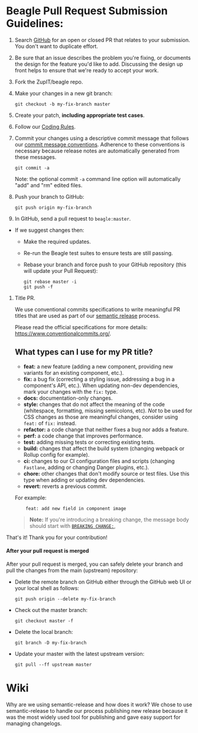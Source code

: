 # Beagle Pull Request Submission Guidelines:

1. Search [GitHub](/pulls) for an open or closed PR
  that relates to your submission. You don't want to duplicate effort.
1. Be sure that an issue describes the problem you're fixing, or documents the design for the feature you'd like to add.
  Discussing the design up front helps to ensure that we're ready to accept your work.
1. Fork the ZupIT/beagle repo.
1. Make your changes in a new git branch:

     ```shell
     git checkout -b my-fix-branch master
     ```

1. Create your patch, **including appropriate test cases**.
1. Follow our [Coding Rules](/doc/contributing/coding_rules.md).
1. Commit your changes using a descriptive commit message that follows our
  [commit message conventions](/doc/contributing/commits.md). Adherence to these conventions
  is necessary because release notes are automatically generated from these messages.

     ```shell
     git commit -a
     ```
    Note: the optional commit `-a` command line option will automatically "add" and "rm" edited files.

1. Push your branch to GitHub:

    ```shell
    git push origin my-fix-branch
    ```

1. In GitHub, send a pull request to `beagle:master`.
* If we suggest changes then:
  * Make the required updates.
  * Re-run the Beagle test suites to ensure tests are still passing.
  * Rebase your branch and force push to your GitHub repository (this will update your Pull Request):

    ```shell
    git rebase master -i
    git push -f
    ```

1. Title PR.

    We use conventional commits specifications to write meaningful PR titles that are used as part of our [semantic release](#Wiki) process.

    Please read the official specifications for more details: https://www.conventionalcommits.org/.

    ## What types can I use for my PR title?

    - **feat:** a new feature (adding a new component, providing new variants for an existing component, etc.).
    - **fix:** a bug fix (correcting a styling issue, addressing a bug in a component's API, etc.).
        When updating non-dev dependencies, mark your changes with the `fix:` type.
    - **docs:** documentation-only changes.
    - **style:** changes that do not affect the meaning of the code
      (whitespace, formatting, missing semicolons, etc). _Not_ to be used for CSS changes as those are
      meaningful changes, consider using `feat:` of `fix:` instead.
    - **refactor:** a code change that neither fixes a bug nor adds a feature.
    - **perf:** a code change that improves performance.
    - **test:** adding missing tests or correcting existing tests.
    - **build:** changes that affect the build system (changing webpack or Rollup config for example).
    - **ci:** changes to our CI configuration files and scripts
        (changing `Fastlane`, adding or changing Danger plugins, etc.).
    - **chore:** other changes that don't modify source or test files. Use this type when adding or
        updating dev dependencies.
    - **revert:** reverts a previous commit.

    For example:

    ```
        feat: add new field in component image
    ```

    > **Note:**
    > If you're introducing a breaking change, the message body should start with [`BREAKING CHANGE:`](https://www.conventionalcommits.org/en/v1.0.0/#commit-message-with-description-and-breaking-change-footer),

That's it! Thank you for your contribution!

#### After your pull request is merged

After your pull request is merged, you can safely delete your branch and pull the changes
from the main (upstream) repository:

* Delete the remote branch on GitHub either through the GitHub web UI or your local shell as follows:

    ```shell
    git push origin --delete my-fix-branch
    ```

* Check out the master branch:

    ```shell
    git checkout master -f
    ```

* Delete the local branch:

    ```shell
    git branch -D my-fix-branch
    ```

* Update your master with the latest upstream version:

    ```shell
    git pull --ff upstream master
    ```

# Wiki

Why are we using semantic-release and how does it work?
We chose to use semantic-release to handle our process publishing new release because it was the most widely used tool for publishing and gave easy support for managing changelogs.
